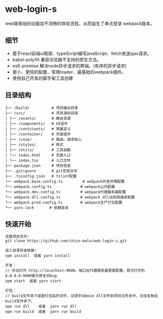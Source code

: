 # web-login-s
web版笨拙的动画加不流畅的体验流程，从而诞生了单点登录 webpack版本。



## 细节

- 基于react前端ui框架、typeScript编写javaScript、fetch发送ajax请求。
- babel-polyfill 兼容浏览器不支持的原生方法。
- es6-promise 解决node异步请求的弊端。(有序的异步请求)
- 更小、更轻的配置，常用loader、最基础的webpack插件。
- 使用自己开发的脚手架工具创建



## 目录结构

```
├── /build/          # 项目输出目录
├── /src/            # 项目源码目录
│ ├── /assets/       # 静态资源
│ ├── /components/   # UI组件
│ ├── /contstants/   # 常量定义
│ ├── /container/    # 页面组件
│ ├── /cose/         # 路由、请求核心
│ ├── /styles/       # 样式
│ ├── /utils/        # 工具函数
│ └── index.html     # 页面入口
│ └── index.tsx      # 入口文件
├── package.json     # 项目信息
├── .gitignore     	 # git忽视文件
├── .tsconfig.json   # tslint配置
└── webpack.base.config.ts         # webpack开发环境配置
└── webpack.config.ts   		  # webpack公共配置
└── webpack.dev.config.ts   	  # webpack代理服务器配置
└── webpack.dll.config.ts   	  # webpack dll动态链接库配置
└── webpack.prod.config.ts   	  # webpack生产打包配置
└── yarn.lock		# 依赖版本
```



## 快速开始

```
克隆项目文件:
git clone https://github.com/chico-malo/web-login-s.git

进入目录安装依赖:
npm install  或者 yarn install

开发：
// 手动打开 http://localhost:9000，端口在代理服务器里面配置。首次打开的0.0.0.0:9000是为修复的bug
npm start  或者 yarn start

打包：
// build文件夹下就是打包后的文件，记得手动move dll文件到项目文件夹中，已经复制在build文件夹下。
npm run dll    或者  yarn run dll
npm run build  或者  yarn run build
```

